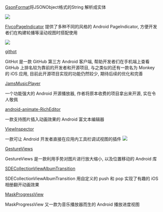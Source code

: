 [GsonFormat](https://github.com/zzz40500/GsonFormat)将JSONObject格式的String 解析成实体

![](https://camo.githubusercontent.com/fbf4b89e2ec64e80d351f725d11762ebd2b7a515/687474703a2f2f75706c6f61642d696d616765732e6a69616e7368752e696f2f75706c6f61645f696d616765732f3136363836362d303766333038346262363735386566612e676966)

[FlycoPageIndicator](https://github.com/H07000223/FlycoPageIndicator) 提供了多种不同的风格的 Android PageIndicator, 方便开发者们在构建轮播等滚动视图时搭配使用

![](https://github.com/H07000223/FlycoPageIndicator/blob/master/preview_FlycoPageIndicator.gif)

[githot](https://github.com/andyiac/githot)

GitHot 是一款 GitHub 第三方 Android 客户端, 帮助开发者们在手机端上查看 GitHub 上排名较为靠前的开发者和开源项目, 与之类似的还有一款名为 Monkey 的 iOS 应用, 目前此开源项目实现的功能仍然较少, 期待后续的优化和完善

[JamsMusicPlayer](https://github.com/psaravan/JamsMusicPlayer)

一个功能强大的 Android 开源播放器, 作者将原本收费的项目拿出来开源, 实在令人敬佩

[android-animate-RichEditor](https://github.com/xmuSistone/android-animate-RichEditor)

一款支持图片插入动画效果的 Android 富文本编辑器

[ViewInspector](https://github.com/xfumihiro/ViewInspector)

一款可让 Android 开发者直接在应用内工具栏调试视图的插件
![](https://github.com/xfumihiro/ViewInspector/raw/master/images/sample.gif)

[GestureViews](https://github.com/alexvasilkov/GestureViews/tree/master/sample)

GestureViews 是一款利用手势对图片进行放大缩小, 以及位置移动的 Android 库

[SDECollectionViewAlbumTransition](https://github.com/seedante/SDECollectionViewAlbumTransition)

SDECollectionViewAlbumTransition 用自定义的 push 和 pop 实现了有趣的 iOS 相册翻开动画效果

[MaskProgressView](https://github.com/iammert/MaskProgressView)

MaskProgressView 又一款为音乐播放器而生的 Android 播放进度视图



